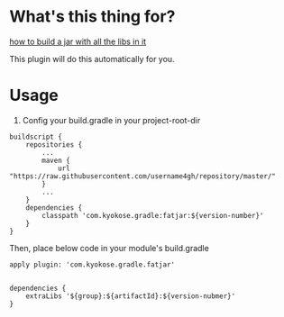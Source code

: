 # What's this thing for?

[how to build a jar with all the libs in it](https://stackoverflow.com/questions/3445825/gradle-how-do-i-build-a-jar-with-a-lib-dir-with-other-jars-in-it)

This plugin will do this automatically for you.

# Usage

1. Config your build.gradle in your project-root-dir

```
buildscript {
    repositories {
	    ...	
        maven {
            url "https://raw.githubusercontent.com/username4gh/repository/master/"
        }
        ...
    }
    dependencies {
        classpath 'com.kyokose.gradle:fatjar:${version-number}'
    }
}
```


Then, place below code in your module's build.gradle

```
apply plugin: 'com.kyokose.gradle.fatjar'


dependencies {
	extraLibs '${group}:${artifactId}:${version-nubmer}'
}

```